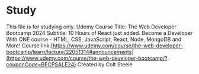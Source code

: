 # Study

This file is for studying only.
Udemy Course Title: The Web Developer Bootcamp 2024
Subtitle: 10 Hours of React just added. Become a Developer With ONE course - HTML, CSS, JavaScript, React, Node, MongoDB and More!
Course link:[https://www.udemy.com/course/the-web-developer-bootcamp/learn/lecture/22051314#announcements](https://www.udemy.com/course/the-web-developer-bootcamp/?couponCode=BFCPSALE24)
Created by Colt Steele
